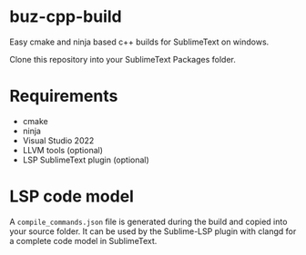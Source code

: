 # buz-cpp-build

Easy cmake and ninja based c++ builds for SublimeText on windows.

Clone this repository into your SublimeText Packages folder.

# Requirements
- cmake
- ninja
- Visual Studio 2022
- LLVM tools (optional)
- LSP SublimeText plugin (optional)

# LSP code model
A `compile_commands.json` file is generated during the build and copied into your source folder.
It can be used by the Sublime-LSP plugin with clangd for a complete code model in SublimeText.
